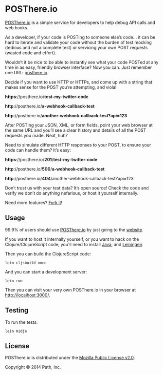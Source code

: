 # POSThere.io

[POSThere.io](http://posthere.io/) is a simple service for developers to help debug API calls and web hooks. 

As a developer, if your code is POSTing to someone else’s code… it can be hard to iterate and validate your code without the burden of test mocking (tedious and not a complete test) or servicing your own POST requests (wasted code and effort).

Wouldn’t it be nice to be able to instantly see what your code POSTed at any time in as easy, friendly browser interface? Now you can. Just remember one URL: [posthere.io](http://posthere.io/). 

Decide if you want to use HTTP or HTTPs, and come up with a string that makes sense for the POST you’re attempting, and viola! 

**https**://posthere.io/**test-my-twitter-code**

**http**://posthere.io/**a-webhook-callback-test**

**http**://posthere.io/**another-webhook-callback-test?api=123**

After POSTing your JSON, XML, or form fields, point your web browser at the same URL and you’ll see a clear history and details of all the POST requests you made. Neat, huh?

Need to simulate different HTTP responses to your POST, to ensure your code can handle them? It’s easy:

**https**://posthere.io/**201**/**test-my-twitter-code**

**http**://posthere.io/**500**/**a-webhook-callback-test**

**http**://posthere.io/**404**/another-webhook-callback-test?api=123

Don’t trust us with your test data? It’s open source! Check the code and verify we don’t do anything nefarious, or host it yourself internally.

Need more features? [Fork it](https://github.com/path/posthere.io/fork)!

## Usage

99.9% of users should use [POSThere.io](http://posthere.io/) by just going to the [website](http://posthere.io/).

If you want to host it internally yourself, or you want to hack on the Clojure/ClojureScript code, you'll need to install [Java](http://www.oracle.com/technetwork/java/javase/downloads/index.html), and [Leiningen](http://leiningen.org/).

Then you can build the ClojureScript code:

```console
lein cljsbuild once
```

And you can start a development server:

```console
lein run 
```

Then you can visit your very own POSThere.io in your browser at [http://localhost:3000/](http://localhost:3000/).

## Testing

To run the tests:

```console
lein midje
```

## License

POSThere.io is distributed under the [Mozilla Public License v2.0](http://www.mozilla.org/MPL/2.0/).

Copyright © 2014 Path, Inc.
